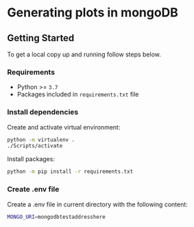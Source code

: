 # Generating plots in mongoDB

## Getting Started

To get a local copy up and running follow steps below.

### Requirements

- Python >= `3.7`
- Packages included in `requirements.txt` file

### Install dependencies

Create and activate virtual environment:

```sh
python -m virtualenv .
./Scripts/activate
```

Install packages:

```sh
python -m pip install -r requirements.txt
```

### Create .env file

Create a .env file in current directory with the following content:

```sh
MONGO_URI=mongodbtestaddresshere
```
